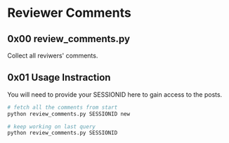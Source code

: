 # Reviewer Comments

## 0x00 review_comments.py

Collect all reviwers' comments.

## 0x01 Usage Instraction

You will need to provide your SESSIONID here to gain access to the posts.

```python
# fetch all the comments from start
python review_comments.py SESSIONID new

# keep working on last query
python review_comments.py SESSIONID
```
